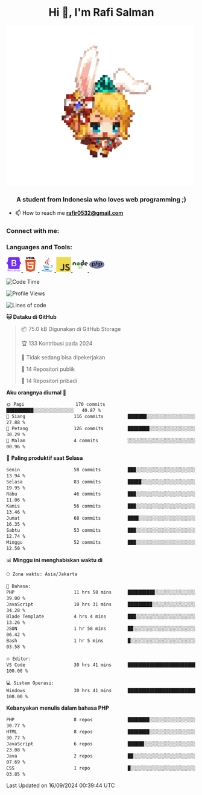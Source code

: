 <h1 align="center">Hi 👋, I'm Rafi Salman</h1>
<img src="img/lp.gif" /> 
<h3 align="center">A student from Indonesia who loves web programming ;)</h3>

- 📫 How to reach me **rafir0532@gmail.com**

<h3 align="left">Connect with me:</h3>
<p align="left">
</p>

<h3 align="left">Languages and Tools:</h3>
<p align="left"> <a href="https://getbootstrap.com" target="_blank" rel="noreferrer"> <img src="https://raw.githubusercontent.com/devicons/devicon/master/icons/bootstrap/bootstrap-plain-wordmark.svg" alt="bootstrap" width="40" height="40"/> </a> <a href="https://www.w3.org/html/" target="_blank" rel="noreferrer"> <img src="https://raw.githubusercontent.com/devicons/devicon/master/icons/html5/html5-original-wordmark.svg" alt="html5" width="40" height="40"/> </a> <a href="https://www.java.com" target="_blank" rel="noreferrer"> <img src="https://raw.githubusercontent.com/devicons/devicon/master/icons/java/java-original.svg" alt="java" width="40" height="40"/> </a> <a href="https://developer.mozilla.org/en-US/docs/Web/JavaScript" target="_blank" rel="noreferrer"> <img src="https://raw.githubusercontent.com/devicons/devicon/master/icons/javascript/javascript-original.svg" alt="javascript" width="40" height="40"/> </a> <a href="https://nodejs.org" target="_blank" rel="noreferrer"> <img src="https://raw.githubusercontent.com/devicons/devicon/master/icons/nodejs/nodejs-original-wordmark.svg" alt="nodejs" width="40" height="40"/> </a> <a href="https://www.php.net" target="_blank" rel="noreferrer"> <img src="https://raw.githubusercontent.com/devicons/devicon/master/icons/php/php-original.svg" alt="php" width="40" height="40"/> </a> </p>

<!--START_SECTION:waka-->
![Code Time](http://img.shields.io/badge/Code%20Time-136%20hrs%2058%20mins-blue)

![Profile Views](http://img.shields.io/badge/Profil%20dilihat-1-blue)

![Lines of code](https://img.shields.io/badge/Sejak%20Hello%20World%20aku%20telah%20menulis-797.6%20thousand%20baris%20kode-blue)

**🐱 Dataku di GitHub** 

> 📦 75.0 kB Digunakan di GitHub Storage 
 > 
> 🏆 133 Kontribusi pada 2024
 > 
> 🚫 Tidak sedang bisa dipekerjakan
 > 
> 📜 14 Repositori publik 
 > 
> 🔑 14 Repositori pribadi 
 > 
**Aku orangnya diurnal 🐤** 

```text
🌞 Pagi                   170 commits         ██████████░░░░░░░░░░░░░░░   40.87 % 
🌆 Siang                  116 commits         ███████░░░░░░░░░░░░░░░░░░   27.88 % 
🌃 Petang                 126 commits         ████████░░░░░░░░░░░░░░░░░   30.29 % 
🌙 Malam                  4 commits           ░░░░░░░░░░░░░░░░░░░░░░░░░   00.96 % 
```
📅 **Paling produktif saat Selasa** 

```text
Senin                    58 commits          ███░░░░░░░░░░░░░░░░░░░░░░   13.94 % 
Selasa                   83 commits          █████░░░░░░░░░░░░░░░░░░░░   19.95 % 
Rabu                     46 commits          ███░░░░░░░░░░░░░░░░░░░░░░   11.06 % 
Kamis                    56 commits          ███░░░░░░░░░░░░░░░░░░░░░░   13.46 % 
Jumat                    68 commits          ████░░░░░░░░░░░░░░░░░░░░░   16.35 % 
Sabtu                    53 commits          ███░░░░░░░░░░░░░░░░░░░░░░   12.74 % 
Minggu                   52 commits          ███░░░░░░░░░░░░░░░░░░░░░░   12.50 % 
```


📊 **Minggu ini menghabiskan waktu di** 

```text
🕑︎ Zona waktu: Asia/Jakarta

💬 Bahasa: 
PHP                      11 hrs 58 mins      ██████████░░░░░░░░░░░░░░░   39.00 % 
JavaScript               10 hrs 31 mins      █████████░░░░░░░░░░░░░░░░   34.28 % 
Blade Template           4 hrs 4 mins        ███░░░░░░░░░░░░░░░░░░░░░░   13.26 % 
JSON                     1 hr 58 mins        ██░░░░░░░░░░░░░░░░░░░░░░░   06.42 % 
Bash                     1 hr 5 mins         █░░░░░░░░░░░░░░░░░░░░░░░░   03.58 % 

🔥 Editor: 
VS Code                  30 hrs 41 mins      █████████████████████████   100.00 % 

💻 Sistem Operasi: 
Windows                  30 hrs 41 mins      █████████████████████████   100.00 % 
```

**Kebanyakan menulis dalam bahasa PHP** 

```text
PHP                      8 repos             ████████░░░░░░░░░░░░░░░░░   30.77 % 
HTML                     8 repos             ████████░░░░░░░░░░░░░░░░░   30.77 % 
JavaScript               6 repos             ██████░░░░░░░░░░░░░░░░░░░   23.08 % 
Java                     2 repos             ██░░░░░░░░░░░░░░░░░░░░░░░   07.69 % 
CSS                      1 repo              █░░░░░░░░░░░░░░░░░░░░░░░░   03.85 % 
```




 Last Updated on 16/09/2024 00:39:44 UTC
<!--END_SECTION:waka-->
